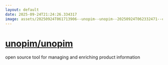 ```yaml
---
layout: default
date: 2025-09-24T21:24:26.334317
image: assets/20250924T061713906--unopim--unopim--20250924T062332471--cropped.png
---
```


# [unopim/unopim](https://github.com/unopim/unopim)

open source tool for managing and enriching product information
